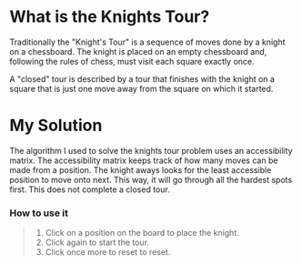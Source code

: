 # What is the Knights Tour?

Traditionally the "Knight's Tour" is a sequence of moves done by a knight on a chessboard. The knight is placed on an empty chessboard and, following the rules of chess, must visit each square exactly once.

A "closed" tour is described by a tour that finishes with the knight on a square that is just one move away from the square on which it started.

# My Solution

The algorithm I used to solve the knights tour problem uses an accessibility matrix. The accessibility matrix keeps track of how many moves can be made from a position. The knight aways looks for the least accessible position to move onto next. This way, it will go through all the hardest spots first. This does not complete a closed tour.

### How to use it
> 1. Click on a position on the board to place the knight.
> 2. Click again to start the tour.
> 3. Click once more to reset to reset.
